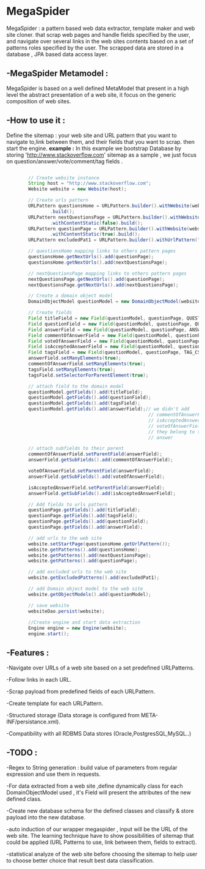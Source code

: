 MegaSpider
=======
MegaSpider : a pattern based web data extractor, template maker and web site cloner. that scrap web pages and handle fields specified by the user, 
and navigate over several links in the web sites contents based on a set of patterns roles specified by the user. The scrapped data are stored in a database , JPA based data access layer.


-**MegaSpider Metamodel :**
-

MegaSpider is based on a well defined MetaModel that present in a high level the abstract presentation of a web site, it focus on the  generic composition of web sites.

-**How to use it :**
-

Define the sitemap : your web site and URL pattern that you want to navigate to,link between them, and their fields that you want to scrap. then start the engine. 
**example :**
In this example we bootstrap Database by storing 'http://www.stackoverflow.com' sitemap as a sample ,  we just focus on question/answer/vote/comment/tag fields .

```java

		// Create website instance
		String host = "http://www.stackoverflow.com";
		Website website = new Website(host);

		// Create urls pattern
		URLPattern questionsHome = URLPattern.builder().withWebsite(website).withUrlPattern("/questions").withUrlName("HomePage").withContentStatic(false)
				.build();
		URLPattern nextQuestionsPage = URLPattern.builder().withWebsite(website).withUrlPattern("/questions\\?page=[0-9]+&sort=newest").withUrlName("NextPage")
				.withContentStatic(false).build();
		URLPattern questionPage = URLPattern.builder().withWebsite(website).withUrlPattern("/questions/[0-9]+/.+").withUrlName("QuestionPage")
				.withContentStatic(true).build();
		URLPattern excludedPat1 = URLPattern.builder().withUrlPattern("/questions\\?page=[0-9]{3,}&sort=newest").withExcludeFrom(website).build();

		// questionsHome mapping links to others pattern pages
		questionsHome.getNextUrls().add(questionPage);
		questionsHome.getNextUrls().add(nextQuestionsPage);

		// nextQuestionsPage mapping links to others pattern pages
		nextQuestionsPage.getNextUrls().add(questionPage);
		nextQuestionsPage.getNextUrls().add(nextQuestionsPage);

		// Create a domain object model
		DomainObjectModel questionModel = new DomainObjectModel(website, "Question");

		// Create fields
		Field titleField = new Field(questionModel, questionPage, QUESTION_TITLE_CSS_SELECTOR, "Title");
		Field questionField = new Field(questionModel, questionPage, QUESTION_CSS_SELECTOR, QUESTION_BODY_CSS_SELECTOR, "Question");
		Field answerField = new Field(questionModel, questionPage, ANSWER_CSS_SELECTOR, ANSWER_BODY_CSS_SELECTOR, "Answer");
		Field commentOfAnswerField = new Field(questionModel, questionPage, ANSWER_COMMENT_CSS_SELECTOR, "CommentOfAnswer");
		Field voteOfAnswerField = new Field(questionModel, questionPage, ANSWER_VOTE_CSS_SELECTOR, "VoteOfAnswer");
		Field isAcceptedAnswerField = new Field(questionModel, questionPage, ANSWER_IS_ACCEPTED_CSS_SELECTOR, "isAcceptedOfAnswer");
		Field tagsField = new Field(questionModel, questionPage, TAG_CSS_SELECTOR, "Tags");
		answerField.setManyElements(true);
		commentOfAnswerField.setManyElements(true);
		tagsField.setManyElements(true);
		tagsField.setSelectorForParentElement(true);

		// attach field to the domain model
		questionModel.getFields().add(titleField);
		questionModel.getFields().add(questionField);
		questionModel.getFields().add(tagsField);
		questionModel.getFields().add(answerField);// we didn't add
													// commentOfAnswerField and
													// isAcceptedAnswerField and
													// voteOfAnswerField because
													// they belong to the field
													// answer

		// attach subfields to their parent
		commentOfAnswerField.setParentField(answerField);
		answerField.getSubFields().add(commentOfAnswerField);

		voteOfAnswerField.setParentField(answerField);
		answerField.getSubFields().add(voteOfAnswerField);

		isAcceptedAnswerField.setParentField(answerField);
		answerField.getSubFields().add(isAcceptedAnswerField);

		// Add fields to urls pattern
		questionPage.getFields().add(titleField);
		questionPage.getFields().add(tagsField);
		questionPage.getFields().add(questionField);
		questionPage.getFields().add(answerField);

		// add urls to the web site
		website.setStartPage(questionsHome.getUrlPattern());
		website.getPatterns().add(questionsHome);
		website.getPatterns().add(nextQuestionsPage);
		website.getPatterns().add(questionPage);

		// add excluded urls to the web site
		website.getExcludedPatterns().add(excludedPat1);

		// add Domain object model to the web site
		website.getObjectModels().add(questionModel);

		// save website
		websiteDao.persist(website);
		
		//Create engine and start data extraction
		Engine engine = new Engine(website);
		engine.start(); 
```
-**Features :**
-

-Navigate over URLs of a web site based on a set predefined URLPatterns.

-Follow links in each URL.

-Scrap payload from predefined fields of each URLPattern.

-Create template for each URLPattern.

-Structured storage (Data storage is configured from META-INF/persistance.xml).

-Compatibility with all RDBMS Data stores (Oracle,PostgresSQL,MySQL..)


-**TODO :**
-

-Regex to String generation : build value of parameters from regular expression and use them in requests. 

-For data extracted from a web site ,define dynamically class  for each DomainObjectModel used , it's Field will present the attributes of the new defined class.

-Create new database schema for the defined classes and classify & store payload into the new database.

-auto induction of our wrapper megaspider , input will be the URL of the web site. The learning technique have to show possibilities of sitemap that could be applied (URL Patterns to use, link between them, fields to extract).

-statistical analyze of the web site before choosing the sitemap to help user to choose better choice that result best data classification. 